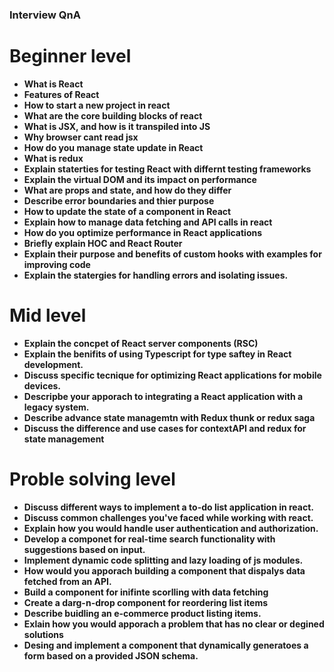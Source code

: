 ### Interview QnA 

# Beginner level
- **What is React**
- **Features of React**
- **How to start a new project in react**
- **What are the core building blocks of react**
- **What is JSX, and how is it transpiled into JS**
- **Why browser cant read jsx**
- **How do you manage state update in React**
- **What is redux**
- **Explain staterties for testing React with differnt testing frameworks**
- **Explain the virtual DOM and its impact on performance**
- **What are props and state, and how do they differ**
- **Describe error boundaries and thier purpose**
- **How to update the state of a component in React**
- **Explain how to manage data fetching and API calls in react**
- **How do you optimize performance in React applications**
- **Briefly explain HOC and React Router**
- **Explain their purpose and benefits of custom hooks with examples for improving code**
- **Explain the statergies for handling errors and isolating issues.**
# Mid level
- **Explain the concpet of React server components (RSC)**
- **Explain the benifits of using Typescript for type saftey in React development.**
- **Discuss specific tecnique for optimizing React applications for mobile devices.**
- **Descripbe your apporach to integrating a React application with a legacy system.**
- **Describe advance state managemtn with Redux thunk or redux saga**
- **Discuss the difference and use cases for contextAPI and redux for state management**
# Proble solving level
- **Discuss different ways to implement a to-do list application in react.**
- **Discuss common challenges you've faced while working with react.**
- **Explain how you would handle user authentication and authorization.**
- **Develop a componet for real-time search functionality with suggestions based on input.**
- **Implement dynamic code splitting and lazy loading of js modules.**
- **How would you apporach building a component that dispalys data fetched from an API.**
- **Build a component for inifinte scorlling with data fetching**
- **Create a darg-n-drop component for reordering list items**
- **Describe buidling an e-commerce product listing items.**
- **Exlain how you would apporach a problem that has no clear or degined solutions**
- **Desing and implement a component that dynamically generatoes a form based on a provided JSON schema.**